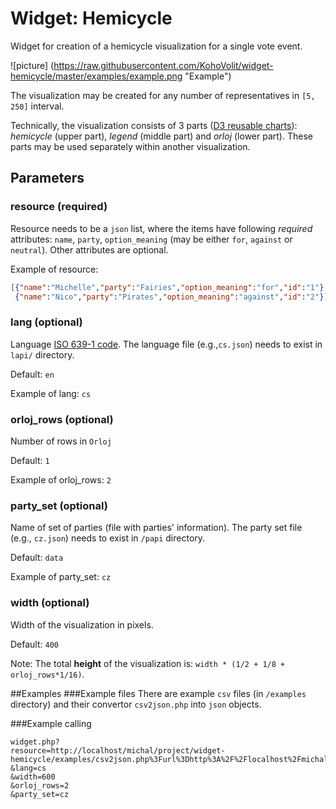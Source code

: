 # Widget: Hemicycle
Widget for creation of a hemicycle visualization for a single vote event.

![picture] (https://raw.githubusercontent.com/KohoVolit/widget-hemicycle/master/examples/example.png "Example")

The visualization may be created for any number of representatives in `[5, 250]` interval.

Technically, the visualization consists of 3 parts ([D3 reusable charts](http://bost.ocks.org/mike/chart/)): *hemicycle* (upper part), *legend* (middle part) and *orloj* (lower part). These parts may be used separately within another visualization.

## Parameters
### resource (required)
Resource needs to be a `json` list, where the items have following *required* attributes: `name`, `party`, `option_meaning` (may be either `for`, `against` or `neutral`). Other attributes are optional.

Example of resource:
```json
[{"name":"Michelle","party":"Fairies","option_meaning":"for","id":"1"},
 {"name":"Nico","party":"Pirates","option_meaning":"against","id":"2"}]
```

### lang (optional)
Language [ISO 639-1 code](http://en.wikipedia.org/wiki/List_of_ISO_639-1_codes). The language file (e.g.,`cs.json`) needs to exist in `lapi/` directory.

Default: `en`

Example of lang: `cs`

### orloj_rows (optional)
Number of rows in `Orloj`

Default: `1`

Example of orloj_rows: `2`

### party_set (optional)
Name of set of parties (file with parties' information). The party set file (e.g., `cz.json`) needs to exist in `/papi` directory.

Default: `data`

Example of party_set: `cz`

### width (optional)
Width of the visualization in pixels.

Default: `400`

Note: The total **height** of the visualization is: `width * (1/2 + 1/8 + orloj_rows*1/16)`.

##Examples
###Example files
There are example `csv` files (in `/examples` directory) and their convertor `csv2json.php` into `json` objects.

###Example calling
```url
widget.php?  
resource=http://localhost/michal/project/widget-hemicycle/examples/csv2json.php%3Furl%3Dhttp%3A%2F%2Flocalhost%2Fmichal%2Fdev%2Fhemicycle%2Foptims%2Fsingle_vote_event2.csv  
&lang=cs  
&width=600  
&orloj_rows=2  
&party_set=cz
```


